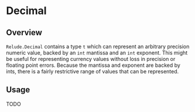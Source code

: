 # Decimal

## Overview

`Relude.Decimal` contains a type `t` which can represent an arbitrary precision numeric value, backed by an `int` mantissa and an `int` exponent.  This might be useful for representing currency values without loss in precision or floating point errors.  Because the mantissa and exponent are backed by ints, there is a fairly restrictive range of values that can be represented.

## Usage

TODO